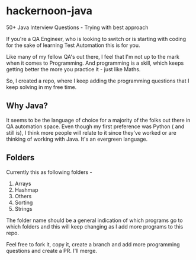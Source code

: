 # hackernoon-java
50+ Java Interview Questions - Trying with best approach

If you're a QA Engineer, who is looking to switch or is starting with coding for the sake of learning Test Automation
this is for you.

Like many of my fellow QA's out there, I feel that I'm not up to the mark when it comes to Programming.
And programming is a skill, which keeps getting better the more you practice it - just like Maths.

So, I created a repo, where I keep adding the programming questions that I keep solving in my free time.

## Why Java?

It seems to be the language of choice for a majority of the folks out there in QA automation space. Even though my
first preference was Python ( and still is), I think more people will relate to it since they've worked or are thinking
of working with Java. It's an evergreen language.

## Folders

Currently this as following folders -
1. Arrays
2. Hashmap
3. Others
4. Sorting
5. Strings

The folder name should be a general indication of which programs go to which folders and this will keep changing as
I add more programs to this repo.

Feel free to fork it, copy it, create a branch and add more programming questions and create a PR. I'll merge.

